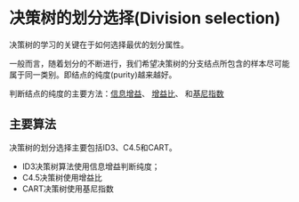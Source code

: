 # 决策树的划分选择(Division selection)

决策树的学习的关键在于如何选择最优的划分属性。

一般而言，随着划分的不断进行，我们希望决策树的分支结点所包含的样本尽可能属于同一类别。即结点的纯度(purity)越来越好。

判断结点的纯度的主要方法：[信息增益](https://github.com/bobkentt/Learning-machine-from-scratch-/blob/master/alg_base/InformationGain.md)、
[增益比](https://github.com/bobkentt/Learning-machine-from-scratch-/blob/master/alg_base/InformationGainRadio.md)、
和[基尼指数](https://github.com/bobkentt/Learning-machine-from-scratch-/blob/master/alg_base/GiniIndex.md)

## 主要算法
决策树的划分选择主要包括ID3、C4.5和CART。
* ID3决策树算法使用信息增益判断纯度；
* C4.5决策树使用增益比
* CART决策树使用基尼指数
